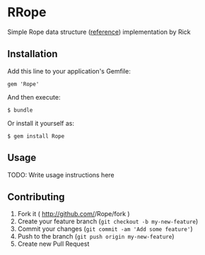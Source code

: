 # RRope

Simple Rope data structure ([reference](http://en.wikipedia.org/wiki/Rope_(data_structure))) implementation by Rick

## Installation

Add this line to your application's Gemfile:

    gem 'Rope'

And then execute:

    $ bundle

Or install it yourself as:

    $ gem install Rope

## Usage

TODO: Write usage instructions here

## Contributing

1. Fork it ( http://github.com/<my-github-username>/Rope/fork )
2. Create your feature branch (`git checkout -b my-new-feature`)
3. Commit your changes (`git commit -am 'Add some feature'`)
4. Push to the branch (`git push origin my-new-feature`)
5. Create new Pull Request
